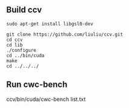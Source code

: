 Build ccv
--------
```
sudo apt-get install libgsl0-dev

git clone https://github.com/liuliu/ccv.git
cd ccv
cd lib
./configure
cd ../bin/cuda
make
cd ../../../
```

Run cwc-bench
-------------
ccv/bin/cuda/cwc-bench list.txt

